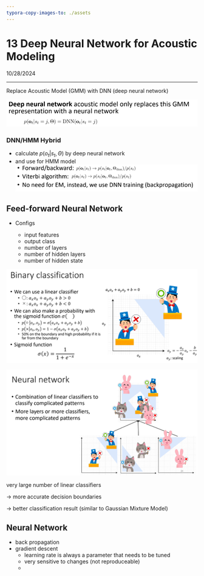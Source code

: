 ```yaml
---
typora-copy-images-to: ./assets
---
```


# 13 Deep Neural Network for Acoustic Modeling

10/28/2024

___

Replace Acoustic Model (GMM) with DNN (deep neural network)

![image-20241028154858162](./assets/image-20241028154858162.png)



### DNN/HMM Hybrid

- calculate $p(o_t|s_t, \Theta)$ by deep neural network
- and use for HMM model![image-20241028155346509](./assets/image-20241028155346509.png)





## Feed-forward Neural Network

- Configs

  - input features
  - output class
  - number of layers
  - number of hidden layers
  - number of hidden state

  

![image-20241028161227373](./assets/image-20241028161227373.png)

![image-20241028161422246](./assets/image-20241028161422246.png)

very large number of linear classifiers

-> more accurate decision boundaries 

-> better classification result (similar to Gaussian Mixture Model)







## Neural Network

- back propagation
- gradient descent
  - learning rate is always a parameter that needs to be tuned
  - very sensitive to changes (not reproduceable)
  - 

